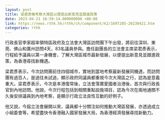 ```yaml
---
layout: post
title: 梁君彥稱考察大灣區以便提出新意見並跟進政策
date: 2023-04-21 16:59:14.000000000 +08:00
link: https://news.rthk.hk/rthk/ch/component/k2/1697285-20230421.htm
categories: rthk
---
```


行政長官李家超率領特區政府及立法會大灣區訪問團下午出發，將前往深圳、東莞、佛山和廣州訪問4天，83名議員參與。擔任副團長的立法會主席梁君彥表示，行程給予議員以第一身機會，了解大灣區城巿最新發展，以便提出新意見並跟進政策，為香港尋找新機遇。

梁君彥表示，今次訪問團前住四個城巿，實地到當地考察最新發展同機遇，而訪問團有過百人，是過往未試過，顯示政府同議員都重視今次大灣區之行，認為是意義重大。梁君彥表示，今次是本港復常後，立法會落實愛國者治港後，首次與行政長官到內地訪問。他說，今次行程包括到相關重點設施項目，認為今次在兩地通關不久後安排議員到內地考察，是顯示行政立法良性互動的好例子。

他又說，今屆立法會展開以來，議員都十分關注如何推動大灣區發展，亦透過成立小組委會等，希望盡快令香港融入國家發展大局，為香港經濟發展尋找新動力。
